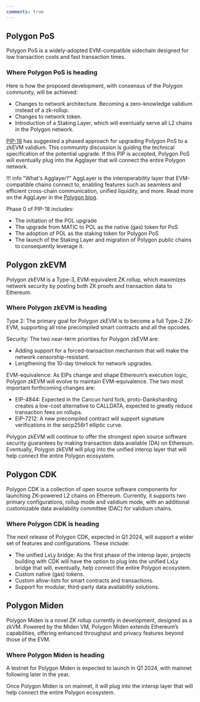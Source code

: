 ```yaml
---
comments: true
---
```


## Polygon PoS 

Polygon PoS is a widely-adopted EVM-compatible sidechain designed for low transaction costs and fast transaction times.

### Where Polygon PoS is heading

Here is how the proposed development, with consensus of the Polygon community, will be achieved:

- Changes to network architecture. Becoming a zero-knowledge validium instead of a zk-rollup.
- Changes to network token.
- Introduction of a Staking Layer, which will eventually serve all L2 chains in the Polygon network.

[PIP-18](https://forum.polygon.technology/t/pip-18-polygon-2-0-phase-0-frontier/12913) has suggested a phased approach for upgrading Polygon PoS to a zkEVM validium. This community discussion is guiding the technical specification of the potential upgrade. If this PIP is accepted, Polygon PoS will eventually plug into the Agglayer that will connect the entire Polygon network.

!!! info "What's Agglayer?"
    AggLayer is the interoperability layer that EVM-compatible chains connect to, enabling features such as seamless and efficient cross-chain communication, unified liquidity, and more. Read more on the AggLayer in the [Polygon blog](https://polygon.technology/blog/wtf-is-polygon?utm_source=twitter&utm_medium=social&utm_content=wtf-is-polygon).

Phase 0 of PIP-18 includes:

- The initiation of the POL upgrade
- The upgrade from MATIC to POL as the native (gas) token for PoS
- The adoption of POL as the staking token for Polygon PoS
- The launch of the Staking Layer and migration of Polygon public chains to consequently leverage it.

## Polygon zkEVM

Polygon zkEVM is a Type-3, EVM-equivalent ZK rollup, which maximizes network security by posting both ZK proofs and transaction data to Ethereum.

### Where Polygon zkEVM is heading

Type 2: The primary goal for Polygon zkEVM is to become a full Type-2 ZK-EVM, supporting all nine precompiled smart contracts and all the opcodes. 

Security: The two near-term priorities for Polygon zkEVM are:
- Adding support for a forced-transaction mechanism that will make the network censorship-resistant.
- Lengthening the 10-day timelock for network upgrades.

EVM-equivalence: As EIPs change and shape Ethereum’s execution logic, Polygon zkEVM will evolve to maintain EVM-equivalence. The two most important forthcoming changes are:
- EIP-4844: Expected in the Cancun hard fork, proto-Danksharding creates a low-cost alternative to CALLDATA, expected to greatly reduce transaction fees on rollups.
- EIP-7212: A new precompiled contract will support signature verifications in the secp256r1 elliptic curve.

Polygon zkEVM will continue to offer the strongest open source software security guarantees by making transaction data available (DA) on Ethereum. Eventually, Polygon zkEVM will plug into the unified interop layer that will help connect the entire Polygon ecosystem.

## Polygon CDK

Polygon CDK is a collection of open source software components for launching ZK-powered L2 chains on Ethereum. Currently, it supports two primary configurations, rollup mode and validium mode, with an additional customizable data availability committee (DAC) for validium chains. 

### Where Polygon CDK is heading

The next release of Polygon CDK, expected in Q1 2024, will support a wider set of features and configurations. These include:

- The unified LxLy bridge: As the first phase of the interop layer, projects building with CDK will have the option to plug into the unified LxLy bridge that will, eventually, help connect the entire Polygon ecosystem.
- Custom native (gas) tokens.
- Custom allow-lists for smart contracts and transactions.
- Support for modular, third-party data availability solutions.

## Polygon Miden

Polygon Miden is a novel ZK rollup currently in development, designed as a zkVM. Powered by the Miden VM, Polygon Miden extends Ethereum’s capabilities, offering enhanced throughput and privacy features beyond those of the EVM.

### Where Polygon Miden is heading

A testnet for Polygon Miden is expected to launch in Q1 2024, with mainnet following later in the year. 

Once Polygon Miden is on mainnet, it will plug into the interop layer that will help connect the entire Polygon ecosystem.
